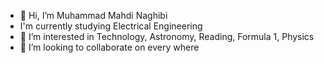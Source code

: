 - 👋 Hi, I’m Muhammad Mahdi Naghibi
- I'm currently studying Electrical Engineering 
- 👀 I’m interested in Technology, Astronomy, Reading, Formula 1, Physics
- 💞️ I’m looking to collaborate on every where
 



<!---
smmnaghibi/smmnaghibi is a ✨ special ✨ repository because its `README.md` (this file) appears on your GitHub profile.
You can click the Preview link to take a look at your changes.
--->
